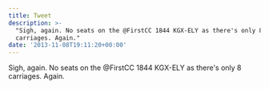 ```yaml
---
title: Tweet
description: >-
  "Sigh, again. No seats on the @FirstCC 1844 KGX-ELY as there's only 8
  carriages. Again."
date: '2013-11-08T19:11:20+00:00'
---
```

Sigh, again. No seats on the @FirstCC 1844 KGX-ELY as there's only 8 carriages. Again.
